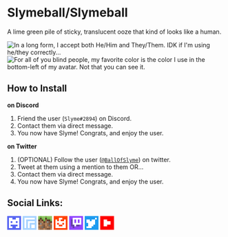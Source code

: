# Slymeball/Slymeball
A lime green pile of sticky, translucent ooze that kind of looks like a human.

![In a long form, I accept both He/Him and They/Them. IDK if I'm using he/they correctly...](https://shields.io/endpoint?url=https://pronoundb.org/shields/60b248cd4e65bb4422b2035e&style=flat&color=9cfc9b) ![For all of you blind people, my favorite color is the color I use in the bottom-left of my avatar. Not that you can see it.](https://shields.io/static/v1?label=favorite%20color&message=%239cfc9b&color=9cfc9b)

## How to Install

**on Discord**
  1. Friend the user (`Slyme#2894`) on Discord.
  2. Contact them via direct message.
  3. You now have Slyme! Congrats, and enjoy the user.

**on Twitter**
  1. (OPTIONAL) Follow the user ([`@BallOfSlyme`](https://twitter.com/BallOfSlyme)) on twitter.
  2. Tweet at them using a mention to them OR...
  3. Contact them via direct message.
  4. You now have Slyme! Congrats, and enjoy the user.

## Social Links:
<a href="https://dsc.bio/Slyme"><img width="32" src="https://github.com/Slymeball/pixel-icons/blob/main/128/discord.png?raw=true"></a> <a href="https://slymeball.neocities.org"><img width="32" src="https://github.com/Slymeball/pixel-icons/blob/main/128/internet.png?raw=true"></a> <a href="https://namemc.com/profile/Slymeball.1"><img width="32" src="https://github.com/Slymeball/pixel-icons/blob/main/128/minecraft.png?raw=true"></a> <a href="https://reddit.com/u/EdbAndZmbfid"><img width="32" src="https://github.com/Slymeball/pixel-icons/blob/main/128/reddit.png?raw=true"></a> <a href="https://twitch.tv/BallOfSlyme"><img width="32" src="https://github.com/Slymeball/pixel-icons/blob/main/128/twitch.png?raw=true"></a> <a href="https://twitter.com/BallOfSlyme"><img width="32" src="https://github.com/Slymeball/pixel-icons/blob/main/128/twitter.png?raw=true"></a> <a href="https://www.youtube.com/channel/UC9rjajF_LKVXlgHrcXxBIYg"><img width="32" src="https://github.com/Slymeball/pixel-icons/blob/main/128/youtube.png?raw=true"></a>
